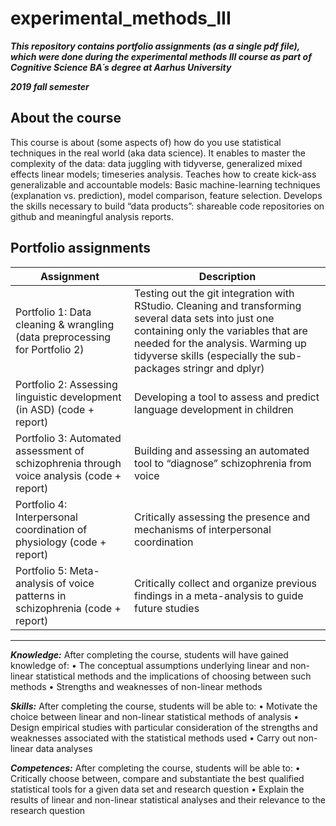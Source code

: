 # experimental_methods_III

***This repository contains portfolio assignments (as a single pdf file), which were done during the experimental methods III course as part of Cognitive Science BA´s degree at Aarhus University***

***2019 fall semester***



## About the course

This course is about (some aspects of) how do you use statistical techniques in the real world (aka data science). It enables to master the complexity of the data: data juggling with tidyverse, generalized mixed effects linear models; timeseries analysis. Teaches how to create kick-ass generalizable and accountable models: Basic machine-learning techniques (explanation vs. prediction), model comparison, feature selection. Develops the skills necessary to build “data products”: shareable code repositories on github and meaningful analysis reports.


## Portfolio assignments

| Assignment | Description |
| --- | --- |
| Portfolio 1: Data cleaning & wrangling (data preprocessing for Portfolio 2) | Testing out the git integration with RStudio. Cleaning and transforming several data sets into just one containing only the variables that are needed for the analysis. Warming up tidyverse skills (especially the sub-packages stringr and dplyr) |
| Portfolio 2: Assessing linguistic development (in ASD) (code + report) | Developing a tool to assess and predict language development in children |
| Portfolio 3: Automated assessment of schizophrenia through voice analysis (code + report) | Building and assessing an automated tool to “diagnose” schizophrenia from voice |
| Portfolio 4: Interpersonal coordination of physiology (code + report) | Critically assessing the presence and mechanisms of interpersonal coordination |
| Portfolio 5: Meta-analysis of voice patterns in schizophrenia (code + report)| Critically collect and organize previous findings in a meta-analysis to guide future studies |







---------------------------------------------------------------------------------------------------------------------------------

***Knowledge:***
After completing the course, students will have gained knowledge of:
• The conceptual assumptions underlying linear and non-linear statistical methods and the implications of choosing between such methods
• Strengths and weaknesses of non-linear methods

***Skills:***
After completing the course, students will be able to:
• Motivate the choice between linear and non-linear statistical methods of analysis
• Design empirical studies with particular consideration of the strengths and weaknesses associated with the statistical methods used
• Carry out non-linear data analyses

***Competences:***
After completing the course, students will be able to:
• Critically choose between, compare and substantiate the best qualified statistical tools for a given data set and research question
• Explain the results of linear and non-linear statistical analyses and their relevance to the research question
